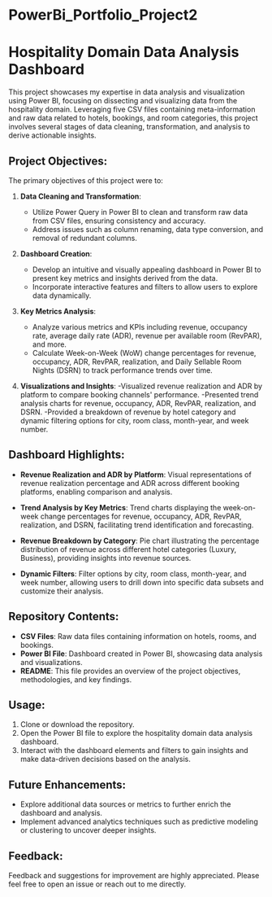 # PowerBi_Portfolio_Project2

# Hospitality Domain Data Analysis Dashboard

This project showcases my expertise in data analysis and visualization using Power BI, focusing on dissecting and visualizing data from the hospitality domain. Leveraging five CSV files containing meta-information and raw data related to hotels, bookings, and room categories, this project involves several stages of data cleaning, transformation, and analysis to derive actionable insights.

## Project Objectives:

The primary objectives of this project were to:

1. **Data Cleaning and Transformation**:
   - Utilize Power Query in Power BI to clean and transform raw data from CSV files, ensuring consistency and accuracy.
   - Address issues such as column renaming, data type conversion, and removal of redundant columns.

2. **Dashboard Creation**:
   - Develop an intuitive and visually appealing dashboard in Power BI to present key metrics and insights derived from the data.
   - Incorporate interactive features and filters to allow users to explore data dynamically.

3. **Key Metrics Analysis**:
   - Analyze various metrics and KPIs including revenue, occupancy rate, average daily rate (ADR), revenue per available room (RevPAR), and more.
   - Calculate Week-on-Week (WoW) change percentages for revenue, occupancy, ADR, RevPAR, realization, and Daily Sellable Room Nights (DSRN) to track performance trends over time.

4. **Visualizations and Insights**:
   -Visualized revenue realization and ADR by platform to compare booking channels' performance.
   -Presented trend analysis charts for revenue, occupancy, ADR, RevPAR, realization, and DSRN.
   -Provided a breakdown of revenue by hotel category and dynamic filtering options for city, room class, month-year, and week number.

## Dashboard Highlights:

- **Revenue Realization and ADR by Platform**: Visual representations of revenue realization percentage and ADR across different booking platforms, enabling comparison and analysis.
  
- **Trend Analysis by Key Metrics**: Trend charts displaying the week-on-week change percentages for revenue, occupancy, ADR, RevPAR, realization, and DSRN, facilitating trend identification and forecasting.

- **Revenue Breakdown by Category**: Pie chart illustrating the percentage distribution of revenue across different hotel categories (Luxury, Business), providing insights into revenue sources.

- **Dynamic Filters**: Filter options by city, room class, month-year, and week number, allowing users to drill down into specific data subsets and customize their analysis.

## Repository Contents:

- **CSV Files**: Raw data files containing information on hotels, rooms, and bookings.
- **Power BI File**: Dashboard created in Power BI, showcasing data analysis and visualizations.
- **README**: This file provides an overview of the project objectives, methodologies, and key findings.

## Usage:

1. Clone or download the repository.
2. Open the Power BI file to explore the hospitality domain data analysis dashboard.
3. Interact with the dashboard elements and filters to gain insights and make data-driven decisions based on the analysis.

## Future Enhancements:

- Explore additional data sources or metrics to further enrich the dashboard and analysis.
- Implement advanced analytics techniques such as predictive modeling or clustering to uncover deeper insights.

## Feedback:

Feedback and suggestions for improvement are highly appreciated. Please feel free to open an issue or reach out to me directly.

